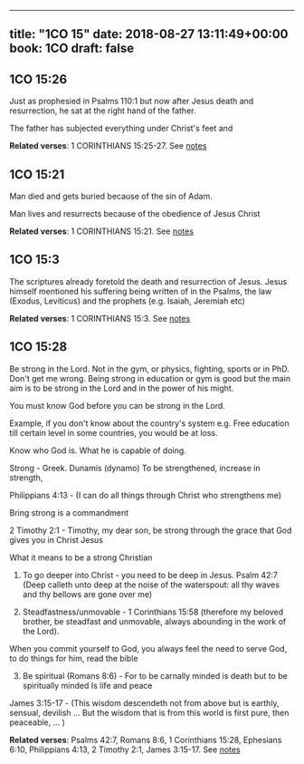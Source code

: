 
---
title: "1CO 15"
date: 2018-08-27 13:11:49+00:00
book: 1CO
draft: false
---

## 1CO 15:26

Just as prophesied in Psalms 110:1 but now after Jesus death and resurrection, he sat at the right hand of the father.

The father has subjected everything under Christ's feet and

**Related verses**: 1 CORINTHIANS 15:25-27. See [notes](https://my.bible.com/notes/2975602920131387411)


## 1CO 15:21

Man died and gets buried because of the sin of Adam.

Man lives and resurrects because of the obedience of Jesus Christ

**Related verses**: 1 CORINTHIANS 15:21. See [notes](https://my.bible.com/notes/2975601902945559551)


## 1CO 15:3

The scriptures already foretold the death and resurrection of Jesus. Jesus himself mentioned his suffering being written of in the Psalms, the law (Exodus, Leviticus) and the prophets (e.g. Isaiah, Jeremiah etc)

**Related verses**: 1 CORINTHIANS 15:3. See [notes](https://my.bible.com/notes/2975587527446750082)


## 1CO 15:28

Be strong in the Lord. Not in the gym, or physics, fighting, sports or in PhD. Don't get me wrong. Being strong in education or gym is good but the main aim is to be strong in the Lord and in the power of his might.

You must know God before you can be strong in the Lord.

Example, if you don't know about the country's system e.g. Free education till certain level in some countries, you would be at loss.

Know who God is. What he is capable of doing.

Strong - Greek. Dunamis (dynamo) 
To be strengthened, increase in strength,

Philippians 4:13 - (I can do all things through Christ who strengthens me)
 
Bring strong is a commandment 

2 Timothy 2:1 - Timothy, my dear son, be strong through the grace that God gives you in Christ Jesus

What it means to be a strong Christian

1. To go deeper into Christ - you need to be deep in Jesus. Psalm 42:7 (Deep calleth unto deep at the noise of the waterspout: all thy waves and thy bellows are gone over me)

2. Steadfastness/unmovable - 1 Corinthians 15:58 (therefore my beloved brother, be steadfast and unmovable, always abounding in the work of the Lord). 

When you commit yourself to God, you always feel the need to serve God, to do things for him, read the bible

3. Be spiritual (Romans 8:6) - For to be carnally minded is death but to be spiritually minded Is life and peace

James 3:15-17 - (This wisdom descendeth not from above but is earthly, sensual, devilish ... But the wisdom that is from this world is first pure, then peaceable, ... )






**Related verses**: Psalms 42:7, Romans 8:6, 1 Corinthians 15:28, Ephesians 6:10, Philippians 4:13, 2 Timothy 2:1, James 3:15-17. See [notes](https://my.bible.com/notes/2300240412843696251)

